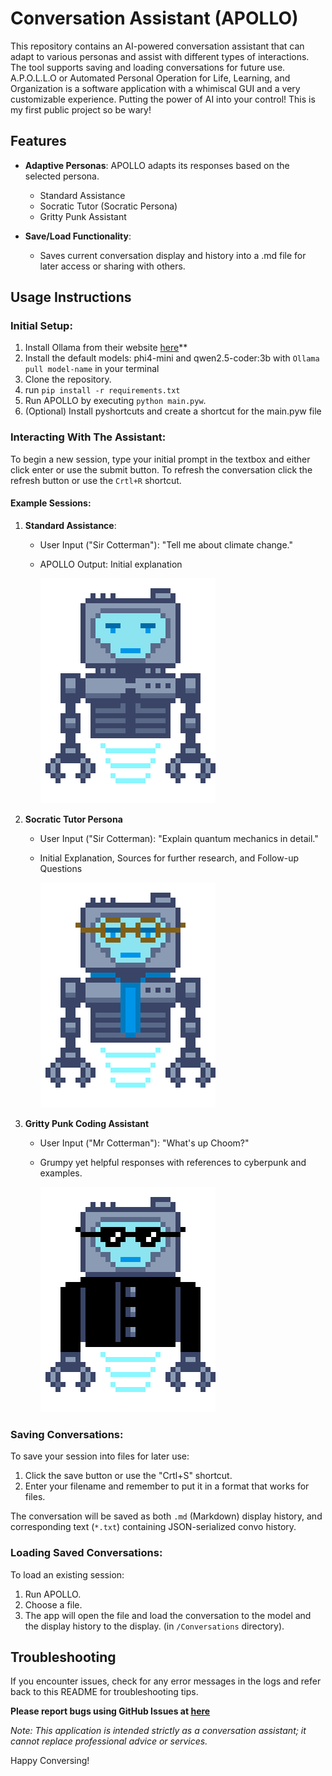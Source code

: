 # Conversation Assistant (APOLLO)

This repository contains an AI-powered conversation assistant that can adapt to various personas and assist with different types of interactions. The tool supports saving and loading conversations for future use. A.P.O.L.L.O or Automated Personal Operation for Life, Learning, and Organization is a software application with a whimiscal GUI and a very customizable experience. Putting the power of AI into your control! This is my first public project so be wary!


## Features

- **Adaptive Personas**: APOLLO adapts its responses based on the selected persona.
  - Standard Assistance
  - Socratic Tutor (Socratic Persona)
  - Gritty Punk Assistant
  
- **Save/Load Functionality**:
  - Saves current conversation display and history into a .md file for later access or sharing with others.

## Usage Instructions

### Initial Setup:
1. Install Ollama from their website [here](https://ollama.com/)**
2. Install the default models: phi4-mini and qwen2.5-coder:3b with `Ollama pull model-name` in your terminal
3. Clone the repository.
4. run `pip install -r requirements.txt` 
5. Run APOLLO by executing `python main.pyw`.
6. (Optional) Install pyshortcuts and create a shortcut for the main.pyw file

### Interacting With The Assistant:
To begin a new session, type your initial prompt in the textbox and either click enter or use the submit button.
To refresh the conversation click the refresh button or use the `Crtl+R` shortcut.

#### Example Sessions:

1. **Standard Assistance**: 
    - User Input ("Sir Cotterman"): "Tell me about climate change."
    - APOLLO Output: Initial explanation

        ![Default APOLLO gif](https://github.com/ThatNerd404/A.P.O.L.L.O/blob/main/Assets/Apollo_Idle.gif)
2. **Socratic Tutor Persona**

    - User Input ("Sir Cotterman): "Explain quantum mechanics in detail."
    - Initial Explanation, Sources for further research, and Follow-up Questions

        ![Tutor APOLLO gif](https://github.com/ThatNerd404/A.P.O.L.L.O/blob/main/Assets/Apollo_Idle_Tutoring.gif)
3. **Gritty Punk Coding Assistant** 
   - User Input ("Mr Cotterman"): "What's up Choom?"
   - Grumpy yet helpful responses with references to cyberpunk and examples.

        ![Coding APOLLO gif](https://github.com/ThatNerd404/A.P.O.L.L.O/blob/main/Assets/Apollo_Idle_Coding.gif)

### Saving Conversations:

To save your session into files for later use:
1. Click the save button or use the "Crtl+S" shortcut.
2. Enter your filename and remember to put it in a format that works for files.

The conversation will be saved as both `.md` (Markdown) display history, and corresponding text (`*.txt`) containing JSON-serialized convo history.

### Loading Saved Conversations:

To load an existing session:
1. Run APOLLO.
2. Choose a file.
3. The app will open the file and load the conversation to the model and the display history to the display. (in `/Conversations` directory).

## Troubleshooting

If you encounter issues, check for any error messages in the logs and refer back to this README for troubleshooting tips.

**Please report bugs using GitHub Issues at [here](https://github.com/ThatNerd404/A.P.O.L.L.O/issues)**

*Note: This application is intended strictly as a conversation assistant; it cannot replace professional advice or services.*

Happy Conversing!
